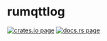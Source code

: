 # rumqttlog

[![crates.io page](https://img.shields.io/crates/v/rumqttlog.svg)](https://crates.io/crates/rumqttlog)
[![docs.rs page](https://docs.rs/rumqttlog/badge.svg)](https://docs.rs/rumqttlog)
